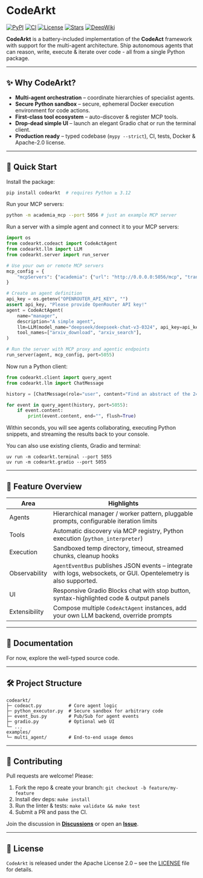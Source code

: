 # CodeArkt

[![PyPI](https://img.shields.io/pypi/v/codearkt?label=PyPI%20package)](https://pypi.org/project/codearkt/)
[![CI](https://github.com/IlyaGusev/codearkt/actions/workflows/python.yml/badge.svg)](https://github.com/IlyaGusev/codearkt/actions/workflows/python.yml)
[![License](https://img.shields.io/github/license/IlyaGusev/codearkt)](LICENSE)
[![Stars](https://img.shields.io/github/stars/IlyaGusev/codearkt?style=social)](https://github.com/IlyaGusev/codearkt/stargazers)
[![DeepWiki](https://deepwiki.com/badge.svg)](https://deepwiki.com/IlyaGusev/codearkt)

**CodeArkt** is a battery-included implementation of the **CodeAct** framework with support for the multi-agent architecture. Ship autonomous agents that can reason, write, execute & iterate over code - all from a single Python package.

---

## ✨ Why CodeArkt?

* **Multi-agent orchestration** – coordinate hierarchies of specialist agents.
* **Secure Python sandbox** – secure, ephemeral Docker execution environment for code actions.
* **First-class tool ecosystem** – auto-discover & register MCP tools.
* **Drop-dead simple UI** – launch an elegant Gradio chat or run the terminal client.
* **Production ready** – typed codebase (`mypy --strict`), CI, tests, Docker & Apache-2.0 license.

---

## 🚀 Quick Start

Install the package:
```bash
pip install codearkt  # requires Python ≥ 3.12
```

Run your MCP servers:
```bash
python -m academia_mcp --port 5056 # just an example MCP server
```

Run a server with a simple agent and connect it to your MCP servers:
```python
import os
from codearkt.codeact import CodeActAgent
from codearkt.llm import LLM
from codearkt.server import run_server

# Use your own or remote MCP servers
mcp_config = {
    "mcpServers": {"academia": {"url": "http://0.0.0.0:5056/mcp", "transport": "streamable-http"}}
}

# Create an agent definition
api_key = os.getenv("OPENROUTER_API_KEY", "")
assert api_key, "Please provide OpenRouter API key!"
agent = CodeActAgent(
    name="manager",
    description="A simple agent",
    llm=LLM(model_name="deepseek/deepseek-chat-v3-0324", api_key=api_key),
    tool_names=["arxiv_download", "arxiv_search"],
)

# Run the server with MCP proxy and agentic endpoints
run_server(agent, mcp_config, port=5055)
```

Now run a Python client:

```python
from codearkt.client import query_agent
from codearkt.llm import ChatMessage

history = [ChatMessage(role="user", content="Find an abstract of the 2402.01030 paper")]

for event in query_agent(history, port=5055):
    if event.content:
        print(event.content, end="", flush=True)
```

Within seconds, you will see agents collaborating, executing Python snippets, and streaming the results back to your console.

You can also use existing clients, Gradio and terminal:
```
uv run -m codearkt.terminal --port 5055
uv run -m codearkt.gradio --port 5055
```

---

## 🧩 Feature Overview

| Area | Highlights |
|------|------------|
| Agents | Hierarchical manager / worker pattern, pluggable prompts, configurable iteration limits |
| Tools | Automatic discovery via MCP registry, Python execution (`python_interpreter`) |
| Execution | Sandboxed temp directory, timeout, streamed chunks, cleanup hooks |
| Observability | `AgentEventBus` publishes JSON events – integrate with logs, websockets, or GUI. Opentelemetry is also supported. |
| UI | Responsive Gradio Blocks chat with stop button, syntax-highlighted code & output panels |
| Extensibility | Compose multiple `CodeActAgent` instances, add your own LLM backend, override prompts |

---

## 📖 Documentation

For now, explore the well-typed source code.

---

## 🛠️ Project Structure

```
codearkt/
├─ codeact.py          # Core agent logic
├─ python_executor.py  # Secure sandbox for arbitrary code
├─ event_bus.py        # Pub/Sub for agent events
├─ gradio.py           # Optional web UI
└─ ...
examples/
└─ multi_agent/        # End-to-end usage demos
```

---

## 🤝 Contributing

Pull requests are welcome! Please:

1. Fork the repo & create your branch: `git checkout -b feature/my-feature`  
2. Install dev deps: `make install`
3. Run the linter & tests: `make validate && make test`  
4. Submit a PR and pass the CI.  

Join the discussion in **[Discussions](https://github.com/IlyaGusev/codearkt/discussions)** or open an **[Issue](https://github.com/IlyaGusev/codearkt/issues)**.

---

## 📝 License

`CodeArkt` is released under the Apache License 2.0 – see the [LICENSE](LICENSE) file for details.
